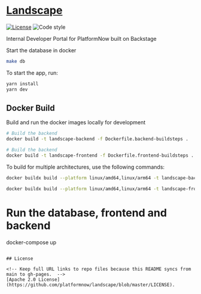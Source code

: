 # [Landscape](https://backstage.io)

[![License](https://img.shields.io/badge/License-Apache%202.0-blue.svg)](https://opensource.org/licenses/Apache-2.0)
![Code style](https://img.shields.io/badge/code_style-prettier-ff69b4.svg)

Internal Developer Portal for PlatformNow built on Backstage

Start the database in docker

```sh
make db
```

To start the app, run:

```sh
yarn install
yarn dev
```

## Docker Build

Build and run the docker images locally for development

```sh
# Build the backend
docker build -t landscape-backend -f Dockerfile.backend-buildsteps .

# Build the backend
docker build -t landscape-frontend -f Dockerfile.frontend-buildsteps .
```

To build for multiple architectures, use the following commands:

```sh
docker buildx build --platform linux/amd64,linux/arm64 -t landscape-backend -f Dockerfile.backend-buildsteps .

docker buildx build --platform linux/amd64,linux/arm64 -t landscape-frontend -f Dockerfile.backend-buildsteps .
```

# Run the database, frontend and backend
docker-compose up
```

## License

<!-- Keep full URL links to repo files because this README syncs from main to gh-pages.  -->
[Apache 2.0 License](https://github.com/platformnow/landscape/blob/master/LICENSE).
